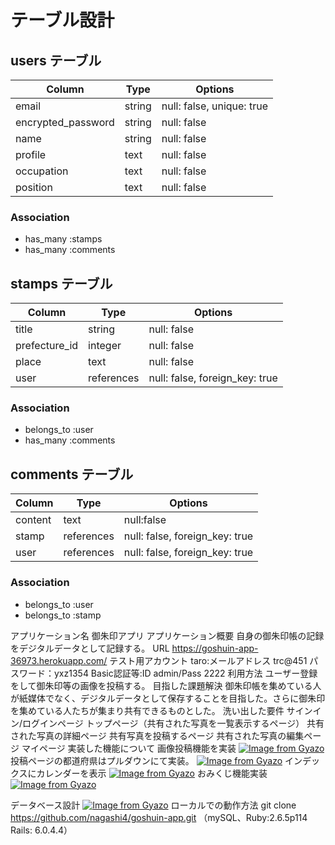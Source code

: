 # テーブル設計

## users テーブル

| Column             | Type   | Options     |
| ------------------ | ------ | ----------- |
| email              | string | null: false, unique: true |
| encrypted_password | string | null: false               |
| name               | string | null: false               |
| profile            | text   | null: false               |
| occupation         | text   | null: false               |
| position           | text   | null: false               |

### Association

- has_many :stamps
- has_many :comments


## stamps テーブル

| Column        | Type       | Options                        |
| ------        | ---------- | ------------------------------ |
| title         | string     | null: false                    |
| prefecture_id | integer       | null: false                    |
| place         | text       | null: false                    |
| user          | references | null: false, foreign_key: true |

### Association

- belongs_to :user
- has_many :comments

## comments テーブル

| Column       | Type       | Options                        |
| -------      | ---------- | ------------------------------ |
| content      | text       | null:false                     |
| stamp        | references | null: false, foreign_key: true |
| user         | references | null: false, foreign_key: true |

### Association

- belongs_to :user
- belongs_to :stamp


アプリケーション名	御朱印アプリ
アプリケーション概要	自身の御朱印帳の記録をデジタルデータとして記録する。
URL	 https://goshuin-app-36973.herokuapp.com/
テスト用アカウント	taro:メールアドレス trc@451 パスワード：yxz1354
Basic認証等:ID admin/Pass 2222 
利用方法	ユーザー登録をして御朱印等の画像を投稿する。
目指した課題解決	御朱印帳を集めている人が紙媒体でなく、デジタルデータとして保存することを目指した。さらに御朱印を集めている人たちが集まり共有できるものとした。
洗い出した要件	サインイン/ログインページ
              トップページ（共有された写真を一覧表示するページ）
              共有された写真の詳細ページ
              共有写真を投稿するページ
              共有された写真の編集ページ
              マイページ
実装した機能について 
画像投稿機能を実装
[![Image from Gyazo](https://i.gyazo.com/8780f43a684c0993d117cf49210a6046.gif)](https://gyazo.com/8780f43a684c0993d117cf49210a6046)
投稿ページの都道府県はプルダウンにて実装。
[![Image from Gyazo](https://i.gyazo.com/d7acc909f6dbe763890d36330f84e996.gif)](https://gyazo.com/d7acc909f6dbe763890d36330f84e996)
インデックスにカレンダーを表示
[![Image from Gyazo](https://i.gyazo.com/f2ac0f6e10802140b84d003801da3b1e.png)](https://gyazo.com/f2ac0f6e10802140b84d003801da3b1e)
おみくじ機能実装
[![Image from Gyazo](https://i.gyazo.com/ed13ce6c7120d42b4a7abe23ea5c68cc.gif)](https://gyazo.com/ed13ce6c7120d42b4a7abe23ea5c68cc)

データベース設計	[![Image from Gyazo](https://i.gyazo.com/fe925c810773996e54f54e4a8d1d537e.png)](https://gyazo.com/fe925c810773996e54f54e4a8d1d537e)
ローカルでの動作方法	git clone https://github.com/nagashi4/goshuin-app.git
（mySQL、Ruby:2.6.5p114 Rails: 6.0.4.4）
